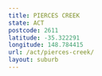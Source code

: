 ```yaml
---
title: PIERCES CREEK
state: ACT
postcode: 2611
latitude: -35.322291
longitude: 148.784415
url: /act/pierces-creek/
layout: suburb
---
```


